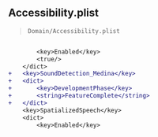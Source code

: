 ## Accessibility.plist

> `Domain/Accessibility.plist`

```diff

 		<key>Enabled</key>
 		<true/>
 	</dict>
+	<key>SoundDetection_Medina</key>
+	<dict>
+		<key>DevelopmentPhase</key>
+		<string>FeatureComplete</string>
+	</dict>
 	<key>SpatializedSpeech</key>
 	<dict>
 		<key>Enabled</key>

```

